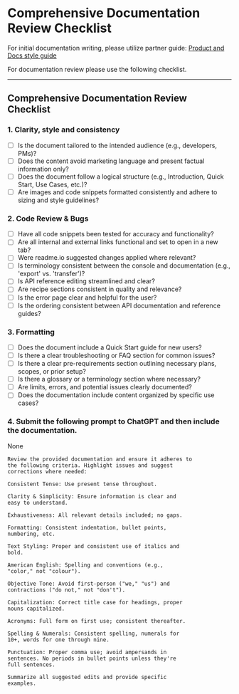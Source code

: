 # Comprehensive Documentation Review Checklist

For initial documentation writing, please utilize partner guide:
[Product and Docs style guide](#)

For documentation review please use the following checklist.

---

## Comprehensive Documentation Review Checklist

### 1. Clarity, style and consistency
- [ ] Is the document tailored to the intended audience (e.g., developers, PMs)?
- [ ] Does the content avoid marketing language and present factual information only?
- [ ] Does the document follow a logical structure (e.g., Introduction, Quick Start, Use Cases, etc.)?
- [ ] Are images and code snippets formatted consistently and adhere to sizing and style guidelines?

### 2. Code Review & Bugs
- [ ] Have all code snippets been tested for accuracy and functionality?
- [ ] Are all internal and external links functional and set to open in a new tab?
- [ ] Were readme.io suggested changes applied where relevant?
- [ ] Is terminology consistent between the console and documentation (e.g., 'export' vs. 'transfer')?
- [ ] Is API reference editing streamlined and clear?
- [ ] Are recipe sections consistent in quality and relevance?
- [ ] Is the error page clear and helpful for the user?
- [ ] Is the ordering consistent between API documentation and reference guides?

### 3. Formatting
- [ ] Does the document include a Quick Start guide for new users?
- [ ] Is there a clear troubleshooting or FAQ section for common issues?
- [ ] Is there a clear pre-requirements section outlining necessary plans, scopes, or prior setup?
- [ ] Is there a glossary or a terminology section where necessary?
- [ ] Are limits, errors, and potential issues clearly documented?
- [ ] Does the documentation include content organized by specific use cases?

### 4. Submit the following prompt to ChatGPT and then include the documentation.

None

```
Review the provided documentation and ensure it adheres to
the following criteria. Highlight issues and suggest
corrections where needed:

Consistent Tense: Use present tense throughout.

Clarity & Simplicity: Ensure information is clear and
easy to understand.

Exhaustiveness: All relevant details included; no gaps.

Formatting: Consistent indentation, bullet points,
numbering, etc.

Text Styling: Proper and consistent use of italics and
bold.

American English: Spelling and conventions (e.g.,
"color," not "colour").

Objective Tone: Avoid first-person ("we," "us") and
contractions ("do not," not "don't").

Capitalization: Correct title case for headings, proper
nouns capitalized.

Acronyms: Full form on first use; consistent thereafter.

Spelling & Numerals: Consistent spelling, numerals for
10+, words for one through nine.

Punctuation: Proper comma use; avoid ampersands in
sentences. No periods in bullet points unless they're
full sentences.

Summarize all suggested edits and provide specific
examples.
```

